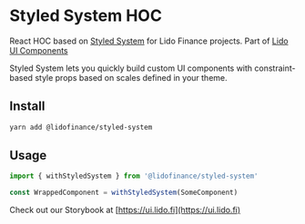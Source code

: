 # Styled System HOC

React HOC based on [Styled System](https://styled-system.com/) for Lido Finance projects.
Part of [Lido UI Components](https://github.com/lidofinance/ui/#readme)

Styled System lets you quickly build custom UI components with constraint-based style props based on scales defined in your theme.

## Install

```bash
yarn add @lidofinance/styled-system
```

## Usage

```ts
import { withStyledSystem } from '@lidofinance/styled-system'

const WrappedComponent = withStyledSystem(SomeComponent)
```

Check out our Storybook at [https://ui.lido.fi](https://ui.lido.fi)
